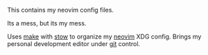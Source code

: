 
This contains my neovim config files.

Its a mess, but its my mess.

Uses [make](https://www.gnu.org/software/make) with [stow](http://mywiki.wooledge.org/DotFiles)
 to organize my [neovim](https://neovim.io/) XDG config.
Brings my personal development editor under [git](https://github.com/grantmacken/dot://github.com/grantmacken/dots) control.

